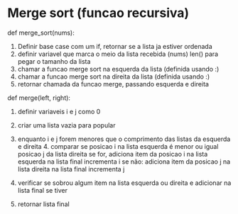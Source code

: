 # Merge sort (funcao recursiva)

def merge_sort(nums):

1. Definir base case com um if, retornar se a lista ja estiver ordenada
2. definir variavel que marca o meio da lista recebida (nums)
    len() para pegar o tamanho da lista
3. chamar a funcao merge sort na esquerda da lista (definida usando :)
4. chamar a funcao merge sort na direita da lista (definida usando :)
5. retornar chamada da funcao merge, passando esquerda e direita

def merge(left, right):

1. definir variaveis i e j como 0
2. criar uma lista vazia para popular
3. enquanto i e j forem menores que o comprimento das listas da esquerda e direita
    4. comparar se posicao i na lista esquerda é menor ou igual posicao j da lista direita
        se for, adiciona item da posicao i na lista esquerda na lista final
        incrementa i
    se não:
        adiciona item da posicao j na lista direita na lista final
        incrementa j

5. verificar se sobrou algum item na lista esquerda ou direita e adicionar na lista final se tiver
6. retornar lista final
